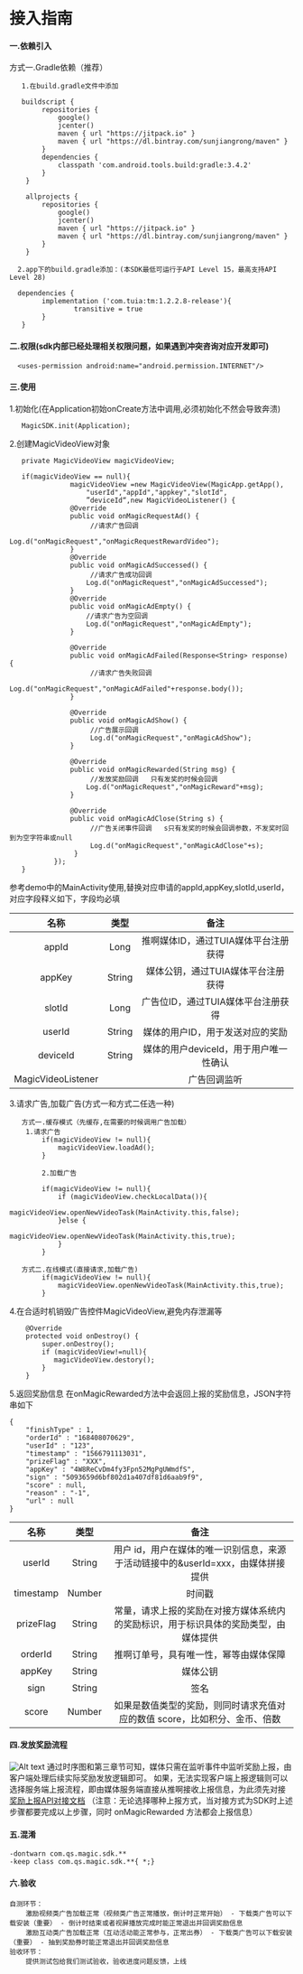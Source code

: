 # 接入指南

#### 一.依赖引入
方式一.Gradle依赖（推荐）
```
   1.在build.gradle文件中添加

   buildscript {
        repositories {
            google()
            jcenter()
            maven { url "https://jitpack.io" }
            maven { url "https://dl.bintray.com/sunjiangrong/maven" }
        }
        dependencies {
            classpath 'com.android.tools.build:gradle:3.4.2'
        }
    }

    allprojects {
        repositories {
            google()
            jcenter()
            maven { url "https://jitpack.io" }
            maven { url "https://dl.bintray.com/sunjiangrong/maven" }
        }
    }

  2.app下的build.gradle添加：(本SDK最低可运行于API Level 15，最高支持API Level 28)

  dependencies {
        implementation ('com.tuia:tm:1.2.2.8-release'){
                transitive = true
        }
   }
```

#### 二.权限(sdk内部已经处理相关权限问题，如果遇到冲突咨询对应开发即可)
```
  <uses-permission android:name="android.permission.INTERNET"/>
```
#### 三.使用
1.初始化(在Application初始onCreate方法中调用,必须初始化不然会导致奔溃)

```
   MagicSDK.init(Application);

```

2.创建MagicVideoView对象
```
   private MagicVideoView magicVideoView;
   
   if(magicVideoView == null){
               magicVideoView =new MagicVideoView(MagicApp.getApp(),
                   "userId","appId","appkey","slotId",
                   ”deviceId“,new MagicVideoListener() {
               @Override
               public void onMagicRequestAd() {
                    //请求广告回调
                   Log.d("onMagicRequest","onMagicRequestRewardVideo");
               }
               @Override
               public void onMagicAdSuccessed() {
                    //请求广告成功回调
                   Log.d("onMagicRequest","onMagicAdSuccessed");
               }
               @Override
               public void onMagicAdEmpty() {
                   //请求广告为空回调
                   Log.d("onMagicRequest","onMagicAdEmpty");
               }
               
               @Override
               public void onMagicAdFailed(Response<String> response) {
                    //请求广告失败回调
                   Log.d("onMagicRequest","onMagicAdFailed"+response.body());
               }
               
               @Override
               public void onMagicAdShow() {
                    //广告展示回调
                    Log.d("onMagicRequest","onMagicAdShow");
               }
               
               @Override
               public void onMagicRewarded(String msg) {
                    //发放奖励回调   只有发奖的时候会回调
                   Log.d("onMagicRequest","onMagicReward"+msg);
               }
               
               @Override
               public void onMagicAdClose(String s) {
                    //广告关闭事件回调   s只有发奖的时候会回调参数，不发奖时回到为空字符串或null
                    Log.d("onMagicRequest","onMagicAdClose"+s);
                }
           });
   }

```
参考demo中的MainActivity使用,替换对应申请的appId,appKey,slotId,userId，对应字段释义如下，字段均必填

| 名称 | 类型 | 备注 |
| :---------------------: | :---------------------: | :----------------------: |
| appId | Long | 推啊媒体ID，通过TUIA媒体平台注册获得 |
| appKey | String | 媒体公钥，通过TUIA媒体平台注册获得 |
| slotId | Long | 广告位ID，通过TUIA媒体平台注册获得 |
| userId | String | 媒体的用户ID，用于发送对应的奖励 |
| deviceId | String | 媒体的用户deviceId，用于用户唯一性确认 |
| MagicVideoListener |  | 广告回调监听 |


3.请求广告,加载广告(方式一和方式二任选一种)
```
   方式一.缓存模式（先缓存,在需要的时候调用广告加载）
  	1.请求广告
        if(magicVideoView != null){
   		    magicVideoView.loadAd();
   		}

        2.加载广告

        if(magicVideoView != null){
   		    if (magicVideoView.checkLocalData()){
       			    magicVideoView.openNewVideoTask(MainActivity.this,false);
   		    }else {
       			    magicVideoView.openNewVideoTask(MainActivity.this,true);
   		    }
   		}

   方式二.在线模式(直接请求,加载广告)
        if(magicVideoView != null){
   		    magicVideoView.openNewVideoTask(MainActivity.this,true);
   		}

```
4.在合适时机销毁广告控件MagicVideoView,避免内存泄漏等
```
    @Override
    protected void onDestroy() {
        super.onDestroy();
        if (magicVideoView!=null){
           magicVideoView.destory();
        }
    }

```
5.返回奖励信息   在onMagicRewarded方法中会返回上报的奖励信息，JSON字符串如下
```
{
	"finishType" : 1,
	"orderId" : "168408070629",
	"userId" : "123",
	"timestamp" : "1566791113031",
	"prizeFlag" : "XXX",
	"appKey" : "4W8ReCvDm4fy3Fpn52MgPgUWmdfS",
	"sign" : "5093659d6bf802d1a407df81d6aab9f9",
	"score" : null,
	"reason" : "-1",
	"url" : null
}
```
| 名称 | 类型 | 备注 |
| :---------------------: | :---------------------: | :----------------------: |
| userId | String | 用户 id，用户在媒体的唯一识别信息，来源于活动链接中的&userId=xxx，由媒体拼接提供 |
| timestamp | Number | 时间戳 |
| prizeFlag | String | 常量，请求上报的奖励在对接方媒体系统内的奖励标识，用于标识具体的奖励类型，由媒体提供 |
| orderId | String | 推啊订单号，具有唯一性，幂等由媒体保障 |
| appKey | String | 媒体公钥 |
| sign | String | 签名 |
| score | Number | 如果是数值类型的奖励，则同时请求充值对应的数值 score，比如积分、金币、倍数 |



#### 四.发放奖励流程
![Alt text](http://yun.tuisnake.com/docking_ducument/%E4%B8%8A%E6%8A%A5%E6%B5%81%E7%A8%8B.png)
通过时序图和第三章节可知，媒体只需在监听事件中监听奖励上报，由客户端处理后续实际奖励发放逻辑即可。
如果，无法实现客户端上报逻辑则可以选择服务端上报流程，即由媒体服务端直接从推啊接收上报信息，为此须先对接
[奖励上报API对接文档](http://yun.tuisnake.com/docking_ducument/%E5%A5%96%E5%8A%B1%E4%B8%8A%E6%8A%A5API%E5%AF%B9%E6%8E%A5%E6%96%87%E6%A1%A3.pdf) （注意：无论选择哪种上报方式，当对接方式为SDK时上述步骤都要完成以上步骤，同时 onMagicRewarded 方法都会上报信息）

#### 五.混淆

``` 
-dontwarn com.qs.magic.sdk.**
-keep class com.qs.magic.sdk.**{ *;}
```

#### 六.验收
```
自测环节：
    激励视频类广告加载正常（视频类广告正常播放，倒计时正常开始） - 下载类广告可以下载安装（重要） - 倒计时结束或者视屏播放完成时能正常退出并回调奖励信息
    激励互动类广告加载正常（互动活动能正常参与，正常出券） - 下载类广告可以下载安装（重要） - 抽到奖励券时能正常退出并回调奖励信息
验收环节：
    提供测试包给我们测试验收，验收进度问题反馈，上线
```




